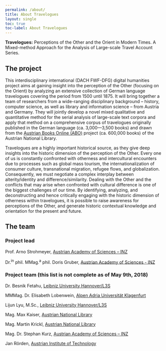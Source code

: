 ```yaml
---
permalink: /about/
title: About Travelogues
layout: single
toc: true
toc-label: About Travelogues
---
```


**Travelogues:** Perceptions of the Other and the Orient in Modern Times. A Mixed-method Approach for the Analysis of Large-scale Travel Account Series.

## The project

This interdisciplinary international (DACH FWF-DFG) digital humanities project aims at gaining insight into the perception of the Other (focusing on the Orient) by analyzing an extensive collection of German language travelogues covering the period from 1500 until 1875. It will bring together a team of researchers from a wide-ranging disciplinary background&nbsp;&ndash; history, computer science, as well as library and information science&nbsp;&ndash; from Austria and Germany. They will jointly develop a novel mixed qualitative and quantitative method for the serial analysis of large-scale text corpora and apply that method on a comprehensive corpus of travelogues originally published in the German language (ca. 3,000&mdash;3,500 books) and drawn from the [Austrian Books Online (ABO)](https://www.onb.ac.at/digitale-bibliothek-kataloge/austrian-books-online-abo/) project (ca. 600,000 books) of the Austrian National Library.

Travelogues are a highly important historical source, as they give deep insights into the historic dimension of the perception of the Other. Every one of us is constantly confronted with otherness and intercultural encounters due to processes such as global mass tourism, the internationalization of consumer culture, transnational migration, refugee flows, and globalization. Consequently, we must negotiate a complex interplay between alterity/identity and difference/similarity. Dealing with the Other and the conflicts that may arise when confronted with cultural difference is one of the biggest challenges of our time. By identifying, analyzing, and deconstructing and hence critically engaging with the historic dimension of otherness within travelogues, it is possible to raise awareness for perceptions of the Other, and generate historic contextual knowledge and orientation for the present and future.

## The team

### Project lead

Prof. Arno Strohmeyer, [Austrian Academy of Sciences – INZ](https://www.oeaw.ac.at/inz/personen/strohmeyer-arno/)

Dr.<sup>in</sup> phil. MMag.<sup>a</sup> phil. Doris Gruber, [Austrian Academy of Sciences - INZ](https://www.oeaw.ac.at/inz/personen/gruber-doris/)

### Project team (this list is not complete as of May 9th, 2018)

Dr. Besnik Fetahu, [Leibniz University Hannover/L3S](https://www.l3s.de/en/users/fetahu)

MMMag. Dr. Elisabeth Lobenwein, [Alpen Adria Universität Klagenfurt](https://www.aau.at/geschichte/team/lobenwein-elisabeth/)

Lijun Lyu, M.Sc., [Leibniz University Hannover/L3S](https://www.l3s.de/en/user/lyu)

Mag. Max Kaiser, [Austrian National Library](https://www.onb.ac.at/)

Mag. Martin Krickl, [Austrian National Library](https://www.onb.ac.at/)

Mag. Dr. Stephan Kurz, [Austrian Academy of Sciences – INZ](https://www.oeaw.ac.at/inz/personen/kurz-stephan/)

Jan Rörden, [Austrian Institute of Technology](https://www.ait.ac.at/en/)


